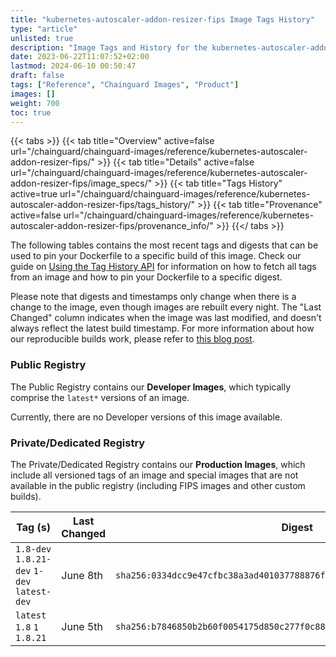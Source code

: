 ```yaml
---
title: "kubernetes-autoscaler-addon-resizer-fips Image Tags History"
type: "article"
unlisted: true
description: "Image Tags and History for the kubernetes-autoscaler-addon-resizer-fips Chainguard Image"
date: 2023-06-22T11:07:52+02:00
lastmod: 2024-06-10 00:50:47
draft: false
tags: ["Reference", "Chainguard Images", "Product"]
images: []
weight: 700
toc: true
---
```


{{< tabs >}}
{{< tab title="Overview" active=false url="/chainguard/chainguard-images/reference/kubernetes-autoscaler-addon-resizer-fips/" >}}
{{< tab title="Details" active=false url="/chainguard/chainguard-images/reference/kubernetes-autoscaler-addon-resizer-fips/image_specs/" >}}
{{< tab title="Tags History" active=true url="/chainguard/chainguard-images/reference/kubernetes-autoscaler-addon-resizer-fips/tags_history/" >}}
{{< tab title="Provenance" active=false url="/chainguard/chainguard-images/reference/kubernetes-autoscaler-addon-resizer-fips/provenance_info/" >}}
{{</ tabs >}}

The following tables contains the most recent tags and digests that can be used to pin your Dockerfile to a specific build of this image. Check our guide on [Using the Tag History API](/chainguard/chainguard-images/using-the-tag-history-api/) for information on how to fetch all tags from an image and how to pin your Dockerfile to a specific digest.

Please note that digests and timestamps only change when there is a change to the image, even though images are rebuilt every night. The "Last Changed" column indicates when the image was last modified, and doesn't always reflect the latest build timestamp. For more information about how our reproducible builds work, please refer to [this blog post](https://www.chainguard.dev/unchained/reproducing-chainguards-reproducible-image-builds).

### Public Registry
The Public Registry contains our **Developer Images**, which typically comprise the `latest*` versions of an image.

Currently, there are no Developer versions of this image available.

### Private/Dedicated Registry
The Private/Dedicated Registry contains our **Production Images**, which include all versioned tags of an image and special images that are not available in the public registry (including FIPS images and other custom builds).

| Tag (s)                                      | Last Changed | Digest                                                                    |
|----------------------------------------------|--------------|---------------------------------------------------------------------------|
|  `1.8-dev` `1.8.21-dev` `1-dev` `latest-dev` | June 8th     | `sha256:0334dcc9e47cfbc38a3ad401037788876f0674d6a2cf5a29fb66621349cd1c37` |
|  `latest` `1.8` `1` `1.8.21`                 | June 5th     | `sha256:b7846850b2b60f0054175d850c277f0c88309927f49101c96f435e2c4271f42f` |

